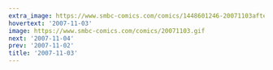 ```yaml
---
extra_image: https://www.smbc-comics.com/comics/1448601246-20071103after.png
hovertext: '2007-11-03'
image: https://www.smbc-comics.com/comics/20071103.gif
next: '2007-11-04'
prev: '2007-11-02'
title: '2007-11-03'
---
```

